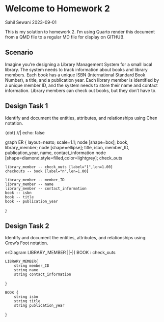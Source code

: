 # Welcome to Homework 2
Sahil Sewani
2023-09-01

This is my solution to homework 2. I’m using Quarto render this document
from a QMD file to a regular MD file for display on GITHUB.

## Scenario

Imagine you’re designing a Library Management System for a small local
library. The system needs to track information about books and library
members. Each book has a unique ISBN (International Standard Book
Number), a title, and a publication year. Each library member is
identified by a unique member ID, and the system needs to store their
name and contact information. Library members can check out books, but
they don’t have to.

## Design Task 1

Identify and document the entities, attributes, and relationships using
Chen notation.

{dot} //\| echo: false

graph ER { layout=neato; scale=1.1; node \[shape=box\]; book,
library_member; node \[shape=ellipse\]; title, isbn, member_ID,
publication_year, name, contact_information node
\[shape=diamond,style=filled,color=lightgrey\]; check_outs

    library_member -- check_outs [label="1",len=1.00]
    checkouts -- book [label="n",len=1.00]

    library_member -- member_ID
    library_member -- name
    library_member -- contact_information
    book -- isbn
    book -- title
    book -- publication_year

}

## Design Task 2

Identify and document the entities, attributes, and relationships using
Crow’s Foot notation.

erDiagram LIBRARY_MEMBER \|\|–\|{ BOOK : check_outs

    LIBRARY_MEMBER{
        string member_ID
        string name
        string contact_information

}

    BOOK {
        string isbn
        string title
        string publication_year

}
